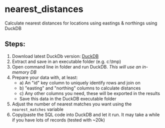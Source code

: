 # nearest_distances
Calculate nearest distances for locations using eastings & northings using DuckDB

## Steps:
1. Download latest DuckDb version: [DuckDB](https://duckdb.org/docs/installation/)
2. Extract and save in an executable folder (e.g. c:\tmp)
3. Open command line in folder and run DuckDB. _This will use an in-memory DB_
4. Prepare your data with, at least:
   - a) An "id" key column to uniquely identify rows and join on
   - b) "easting" and "northing" columns to calculate distances
   - c) Any other columns you need, these will be exported in the results
   - Save this data in the DuckDB executable folder
5. Adjust the number of nearest matches you want using the `nearest_matches` variable
6. Copy/paste the SQL code into DuckDB and let it run. It may take a while if you have lots of records (tested with ~20k)
